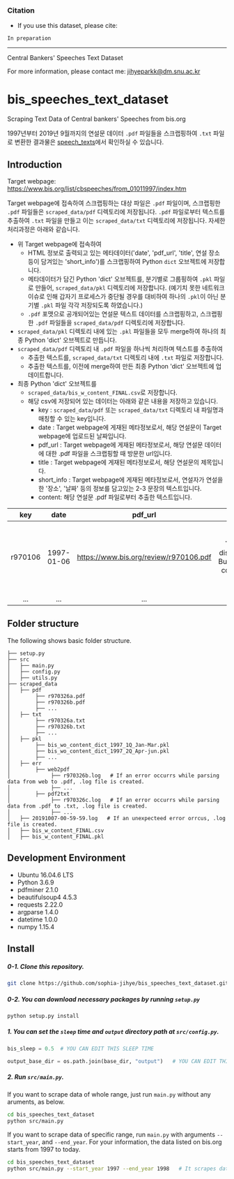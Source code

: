 ### Citation
* If you use this dataset, please cite:
```
In preparation
```

---

Central Bankers' Speeches Text Dataset

For more information, please contact me: jihyeparkk@dm.snu.ac.kr

# bis_speeches_text_dataset
Scraping Text Data of Central bankers' Speeches from bis.org

1997년부터 2019년 9월까지의 연설문 데이터 `.pdf` 파일들을 스크랩핑하여 `.txt` 파일로 변환한 결과물은 [speech_texts](https://github.com/sophia-jihye/bis_speeches_text_dataset/tree/master/speech_texts)에서 확인하실 수 있습니다.

## Introduction
Target webpage: https://www.bis.org/list/cbspeeches/from_01011997/index.htm

Target webpage에 접속하여 스크랩핑하는 대상 파일은 `.pdf` 파일이며, 스크랩핑한 `.pdf` 파일들은 `scraped_data/pdf` 디렉토리에 저장됩니다.
`.pdf` 파일로부터 텍스트를 추출하여 `.txt` 파일을 만들고 이는 `scraped_data/txt` 디렉토리에 저장됩니다. 자세한 처리과정은 아래와 같습니다.

* 위 Target webpage에 접속하여
    - HTML 정보로 출력되고 있는 메타데이터('date', 'pdf_url', 'title', 연설 장소 등이 담겨있는 'short_info')를 스크랩핑하여 Python `dict` 오브젝트에 저장합니다.
    - 메타데이터가 담긴 Python 'dict' 오브젝트를, 분기별로 그룹핑하여 `.pkl` 파일로 만들어, `scraped_data/pkl` 디렉토리에 저장합니다. (예기치 못한 네트워크 이슈로 인해 갑자기 프로세스가 중단될 경우를 대비하여 하나의 `.pkl`이 아닌 분기별 `.pkl` 파일 각각 저장되도록 하였습니다.)
    - `.pdf` 포맷으로 공개되어있는 연설문 텍스트 데이터를 스크랩핑하고, 스크랩핑한 `.pdf` 파일들을 `scraped_data/pdf` 디렉토리에 저장합니다.
* `scraped_data/pkl` 디렉토리 내에 있는 `.pkl` 파일들을 모두 merge하여 하나의 최종 Python 'dict' 오브젝트로 만듭니다.
* `scraped_data/pdf` 디렉토리 내 `.pdf` 파일을 하나씩 처리하며 텍스트를 추출하여
    - 추출한 텍스트를, `scraped_data/txt` 디렉토리 내에 `.txt` 파일로 저장합니다.
    - 추출한 텍스트를, 이전에 merge하여 만든 최종 Python 'dict' 오브젝트에 업데이트합니다.
* 최종 Python 'dict' 오브젝트를
    - `scraped_data/bis_w_content_FINAL.csv`로 저장합니다. 
    - 해당 csv에 저장되어 있는 데이터는 아래와 같은 내용을 저장하고 있습니다. 
        - key : `scraped_data/pdf` 또는 `scraped_data/txt` 디렉토리 내 파일명과 매칭할 수 있는 key입니다.
        - date : Target webpage에 게재된 메타정보로서, 해당 연설문이 Target webpage에 업로드된 날짜입니다.
        - pdf\_url : Target webpage에 게재된 메타정보로서, 해당 연설문 데이터에 대한 .pdf 파일을 스크랩핑할 때 방문한 url입니다. 
        - title : Target webpage에 게재된 메타정보로서, 해당 연설문의 제목입니다.
        - short\_info : Target webpage에 게재된 메타정보로서, 연설자가 연설을 한 '장소', '날짜' 등의 정보를 담고있는 2-3 문장의 텍스트입니다.
        - content: 해당 연설문 .pdf 파일로부터 추출한 텍스트입니다.   
        
        
| key           | date            | pdf\_url         | title          | short\_info        | content       |
|:---------------:|:---------------:|:---------------:|:---------------:|:---------------:|:---------------:|
| r970106         | 1997-01-06      | https://www.bis.org/review/r970106.pdf | Prof. Tietmeyer discusses the Bundesbank's commitment to .. | Translation of an article by the President of the Deutsche Bundesbank .. | Prof. Tietmeyer discusses the Bundesbank’s commitment to .. |
| ... | ... | ... | ... | ... | ... |

## Folder structure
The following shows basic folder structure.
```
├── setup.py
├── src
│   ├── main.py
│   ├── config.py
│   ├── utils.py
├── scraped_data
│   ├── pdf
│        ├── r970326a.pdf
│        ├── r970326b.pdf
│        ├── ...
│   ├── txt
│        ├── r970326a.txt
│        ├── r970326b.txt
│        ├── ...
│   ├── pkl
│        ├── bis_wo_content_dict_1997_1Q_Jan-Mar.pkl
│        ├── bis_wo_content_dict_1997_2Q_Apr-jun.pkl
│        ├── ...
│   ├── err
│        ├── web2pdf
│             ├── r970326b.log   # If an error occurrs while parsing data from web to .pdf, .log file is created.
│             ├── ...
│        ├── pdf2txt
│             ├── r970326c.log   # If an error occurrs while parsing data from .pdf to .txt, .log file is created.
│             ├── ...
│   ├── 20191007-00-59-59.log   # If an unexpecteed error orrcus, .log file is created.
│   ├── bis_w_content_FINAL.csv
│   ├── bis_w_content_FINAL.pkl

```

## Development Environment
* Ubuntu 16.04.6 LTS
* Python 3.6.9
* pdfminer 2.1.0
* beautifulsoup4 4.5.3
* requests 2.22.0
* argparse 1.4.0
* datetime 1.0.0
* numpy 1.15.4

## Install
##### 0-1. Clone this repository.
```sh
git clone https://github.com/sophia-jihye/bis_speeches_text_dataset.git
```

##### 0-2. You can download necessary packages by running `setup.py`
```sh
python setup.py install
```


##### 1. You can set the `sleep` time and `output` directory path at `src/config.py`.
```python
bis_sleep = 0.5  # YOU CAN EDIT THIS SLEEP TIME

output_base_dir = os.path.join(base_dir, "output")   # YOU CAN EDIT THIS OUTPUT DIRECTORY PATH
```

##### 2. Run `src/main.py`.
If you want to scrape data of whole range, just run `main.py` without any aruments, as below.
```sh
cd bis_speeches_text_dataset
python src/main.py
```

If you want to scrape data of specific range, run `main.py` with arguments `--start_year`, and `--end_year`.
For your information, the data listed on bis.org starts from 1997 to today.
```sh
cd bis_speeches_text_dataset
python src/main.py --start_year 1997 --end_year 1998   # It scrapes data of 1997 and 1998.
```
